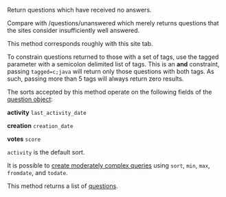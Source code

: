 Return questions which have received no answers.

Compare with /questions/unanswered which merely returns questions that the sites consider insufficiently well answered.

This method corresponds roughly with this site tab.

To constrain questions returned to those with a set of tags, use the tagged parameter with a semicolon delimited list of
tags. This is an **and** constraint, passing `tagged=c;java` will return only those questions with both tags. As such,
passing more than 5 tags will always return zero results.

The sorts accepted by this method operate on the following fields of the [question object](#model-Question):

**activity**
`last_activity_date`

**creation**
`creation_date`

**votes**
`score`

`activity` is the default sort.

It is possible to [create moderately complex queries](#complex-queries) using `sort`, `min`, `max`, `fromdate`, and
`todate`.

This method returns a list of [questions](#model-Question).
